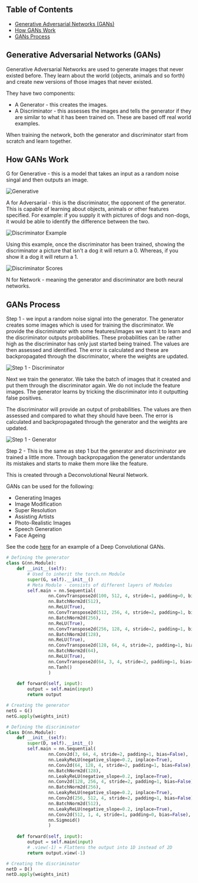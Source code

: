 ## Table of Contents
* [Generative Adversarial Networks (GANs)](#generative-adversarial-networks-gans)
* [How GANs Work](#how-gans-work)
* [GANs Process](#gans-process)

## Generative Adversarial Networks (GANs)
Generative Adversarial Networks are used to generate images that never existed before. They learn about the world (objects, animals and so forth) and create new versions of those images that never existed.

They have two components:
* A Generator - this creates the images.
* A Discriminator - this assesses the images and tells the generator if they are similar to what it has been trained on. 
  These are based off real world examples.

When training the network, both the generator and discriminator start from scratch and learn together.

## How GANs Work
G for Generative - this is a model that takes an input as a random noise singal and then outputs an image.

![Generative](https://acius.co.uk/wp-content/themes/acius/machine_learning/imgs/cv/generative.png)

A for Adversarial - this is the discriminator, the opponent of the generator. This is capable of learning about objects, animals or other features specified. For example: if you supply it with pictures of dogs and non-dogs, it would be able to identify the difference between the two.

![Discriminator Example](https://acius.co.uk/wp-content/themes/acius/machine_learning/imgs/cv/discriminator-example.png)

Using this example, once the discriminator has been trained, showing the discriminator a picture that isn't a dog it will return a 0. Whereas, if you show it a dog it will return a 1.

![Discriminator Scores](https://acius.co.uk/wp-content/themes/acius/machine_learning/imgs/cv/discriminator-scores.png)

N for Network - meaning the generator and discriminator are both neural networks.

## GANs Process
Step 1 - we input a random noise signal into the generator. The generator creates some images which is used for training the discriminator. We provide the discriminator with some features/images we want it to learn and the discriminator outputs probabilities. These probabilities can be rather high as the discriminator has only just started being trained. The values are then assessed and identified. The error is calculated and these are backpropagated through the discriminator, where the weights are updated.

![Step 1 - Discriminator](https://acius.co.uk/wp-content/themes/acius/machine_learning/imgs/cv/step1-discriminator.png)

Next we train the generator. We take the batch of images that it created and put them through the discriminator again. 
We do not include the feature images. The generator learns by tricking the discriminator into it outputting false positives.

The discriminator will provide an output of probabilities. The values are then assessed and compared to what they should have been. The error is calculated and backpropagated through the generator and the weights are updated.

![Step 1 - Generator](https://acius.co.uk/wp-content/themes/acius/machine_learning/imgs/cv/step1-generator.png)

Step 2 - This is the same as step 1 but the generator and discriminator are trained a little more. Through backpropagation the generator understands its mistakes and starts to make them more like the feature.

This is created through a Deconvolutional Neural Network.

GANs can be used for the following:
* Generating Images
* Image Modification
* Super Resolution
* Assisting Artists
* Photo-Realistic Images
* Speech Generation
* Face Ageing

See the code [here](https://github.com/Achronus/Machine-Learning-101/blob/master/coding_templates_and_data_files/computer_vision/2.%20generative_adversarial_networks.py) for an example of a Deep Convolutional GANs.

```python
# Defining the generator
class G(nn.Module):
    def __init__(self):
        # Used to inherit the torch.nn Module
        super(G, self).__init__()
        # Meta Module - consists of different layers of Modules
        self.main = nn.Sequential(
                nn.ConvTranspose2d(100, 512, 4, stride=1, padding=0, bias=False),
                nn.BatchNorm2d(512),
                nn.ReLU(True),
                nn.ConvTranspose2d(512, 256, 4, stride=2, padding=1, bias=False),
                nn.BatchNorm2d(256),
                nn.ReLU(True),
                nn.ConvTranspose2d(256, 128, 4, stride=2, padding=1, bias=False),
                nn.BatchNorm2d(128),
                nn.ReLU(True),
                nn.ConvTranspose2d(128, 64, 4, stride=2, padding=1, bias=False),
                nn.BatchNorm2d(64),
                nn.ReLU(True),
                nn.ConvTranspose2d(64, 3, 4, stride=2, padding=1, bias=False),
                nn.Tanh()
                )
        
    def forward(self, input):
        output = self.main(input)
        return output

# Creating the generator
netG = G()
netG.apply(weights_init)

# Defining the discriminator
class D(nn.Module):
    def __init__(self):
        super(D, self).__init__()
        self.main = nn.Sequential(
                nn.Conv2d(3, 64, 4, stride=2, padding=1, bias=False),
                nn.LeakyReLU(negative_slope=0.2, inplace=True),
                nn.Conv2d(64, 128, 4, stride=2, padding=1, bias=False),
                nn.BatchNorm2d(128),
                nn.LeakyReLU(negative_slope=0.2, inplace=True),
                nn.Conv2d(128, 256, 4, stride=2, padding=1, bias=False),
                nn.BatchNorm2d(256),
                nn.LeakyReLU(negative_slope=0.2, inplace=True),
                nn.Conv2d(256, 512, 4, stride=2, padding=1, bias=False),
                nn.BatchNorm2d(512),
                nn.LeakyReLU(negative_slope=0.2, inplace=True),
                nn.Conv2d(512, 1, 4, stride=1, padding=0, bias=False),
                nn.Sigmoid()
                )
        
    def forward(self, input):
        output = self.main(input)
        # .view(-1) = Flattens the output into 1D instead of 2D
        return output.view(-1)

# Creating the discriminator
netD = D()
netD.apply(weights_init)
```